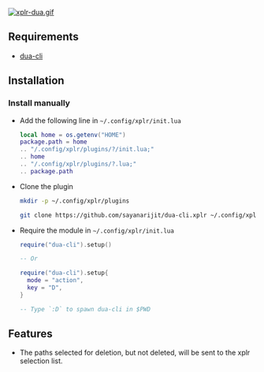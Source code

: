[![xplr-dua.gif](https://s4.gifyu.com/images/xplr-dua.gif)](https://gifyu.com/image/rGze)

## Requirements

- [dua-cli](https://github.com/Byron/dua-cli)

## Installation

### Install manually

- Add the following line in `~/.config/xplr/init.lua`

  ```lua
  local home = os.getenv("HOME")
  package.path = home
  .. "/.config/xplr/plugins/?/init.lua;"
  .. home
  .. "/.config/xplr/plugins/?.lua;"
  .. package.path
  ```

- Clone the plugin

  ```bash
  mkdir -p ~/.config/xplr/plugins

  git clone https://github.com/sayanarijit/dua-cli.xplr ~/.config/xplr/plugins/dua-cli
  ```

- Require the module in `~/.config/xplr/init.lua`

  ```lua
  require("dua-cli").setup()

  -- Or

  require("dua-cli").setup{
    mode = "action",
    key = "D",
  }

  -- Type `:D` to spawn dua-cli in $PWD
  ```

## Features

- The paths selected for deletion, but not deleted, will be sent to the xplr
  selection list.
